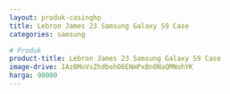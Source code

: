 ```yaml
---
layout: produk-casinghp
title: Lebron James 23 Samsung Galaxy S9 Case
categories: samsung

# Produk
product-title: Lebron James 23 Samsung Galaxy S9 Case
image-drive: 1Az0MoVsZhdbohO6ENmPxBn0NaQMNohYK
harga: 90000
---
```

